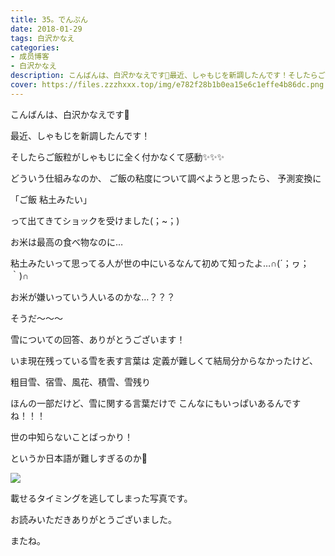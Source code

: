 ```yaml
---
title: 35。でんぷん
date: 2018-01-29
tags: 白沢かなえ
categories: 
- 成员博客
- 白沢かなえ
description: こんばんは、白沢かなえです🌷最近、しゃもじを新調したんです！そしたらご飯粒がしゃもじに全く付かなくて感動✨✨✨どういう仕組みなのか、ご飯の粘度について調べようと思っ...
cover: https://files.zzzhxxx.top/img/e782f28b1b0ea15e6c1effe4b86dc.png 
---
```






こんばんは、白沢かなえです🌷



最近、しゃもじを新調したんです！



そしたらご飯粒がしゃもじに全く付かなくて感動✨✨✨


どういう仕組みなのか、
ご飯の粘度について調べようと思ったら、
予測変換に



「ご飯 粘土みたい」



って出てきてショックを受けました(；~；)



お米は最高の食べ物なのに…



粘土みたいって思ってる人が世の中にいるなんて初めて知ったよ…∩(´；ヮ；｀)∩



お米が嫌いっていう人いるのかな…？？？










そうだ〜〜〜



雪についての回答、ありがとうございます！



いま現在残っている雪を表す言葉は
定義が難しくて結局分からなかったけど、



粗目雪、宿雪、風花、積雪、雪残り



ほんの一部だけど、雪に関する言葉だけで
こんなにもいっぱいあるんですね！！！



世の中知らないことばっかり！



というか日本語が難しすぎるのか🤭



![](https://files.zzzhxxx.top/img/e782f28b1b0ea15e6c1effe4b86dc.png)




載せるタイミングを逃してしまった写真です。








お読みいただきありがとうございました。

またね。


